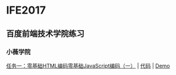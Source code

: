 # IFE2017
## 百度前端技术学院练习
### 小薇学院
[任务一：零基础HTML编码零基础JavaScript编码（一）](http://ife.baidu.com/course/detail/id/90) | [代码](https://github.com/jerofree/IFE2017/blob/master/%E5%B0%8F%E8%96%87%E5%AD%A6%E9%99%A2/%E4%BB%BB%E5%8A%A1%E4%B8%80%EF%BC%9A%E9%9B%B6%E5%9F%BA%E7%A1%80HTML%E7%BC%96%E7%A0%81/index.html) | [Demo](http://116.196.66.72/IFE2017/%E5%B0%8F%E8%96%87%E5%AD%A6%E9%99%A2/%E4%BB%BB%E5%8A%A1%E4%B8%80%EF%BC%9A%E9%9B%B6%E5%9F%BA%E7%A1%80HTML%E7%BC%96%E7%A0%81/)
